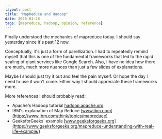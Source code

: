 ```yaml
---
layout: post
title: "MapReduce and Hadoop"
date: 2025-03-28
tags: [mapreduce, hadoop, opinion, reference]
---
```


Finally understood the mechanics of mapreduce today. I should say yesterday since it's past 12 now.

Conceptually, it's just a form of parellization. I had to repeatedly remind myself that this is one of the fundamental frameworks that led to the rapid scaling of giant services like Google Search. Also, I have no idea how there are much, much more nuances than just a few slides of explanations.

Maybe I should just try it out and feel the pain myself. Or hope the day I need to use it won't come. Either way I should appreciate these frameworks more.

More references I should probably read:
- Apache's Hadoop tutorial [hadoop.apache.org](https://hadoop.apache.org/docs/r1.2.1/mapred_tutorial.html)
- IBM's explanation of Map Reduce [www.ibm.com](https://www.ibm.com/think/topics/mapreduce)
- GeeksforGeeks' example [www.geeksforgeeks.org](https://www.geeksforgeeks.org/mapreduce-understanding-with-real-life-example/)